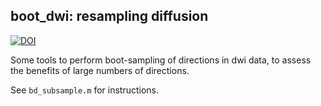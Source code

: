 ## boot_dwi: resampling diffusion

[![DOI](https://zenodo.org/badge/4285/arokem/boot_dwi.svg)](https://zenodo.org/badge/latestdoi/4285/arokem/boot_dwi)

Some tools to perform boot-sampling of directions in dwi data, to assess the
benefits of large numbers of directions.

See `bd_subsample.m` for instructions. 
